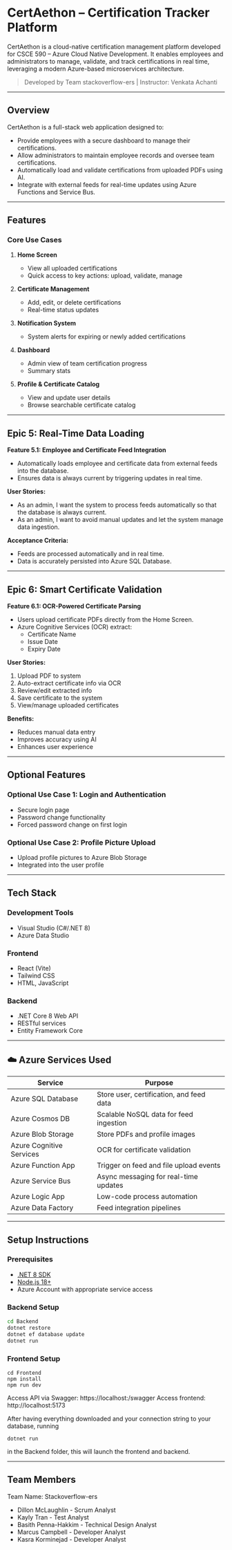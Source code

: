 # CertAethon – Certification Tracker Platform

CertAethon is a cloud-native certification management platform developed for CSCE 590 – Azure Cloud Native Development. It enables employees and administrators to manage, validate, and track certifications in real time, leveraging a modern Azure-based microservices architecture.

> Developed by Team stackoverflow-ers | Instructor: Venkata Achanti

---

## Overview

CertAethon is a full-stack web application designed to:
- Provide employees with a secure dashboard to manage their certifications.
- Allow administrators to maintain employee records and oversee team certifications.
- Automatically load and validate certifications from uploaded PDFs using AI.
- Integrate with external feeds for real-time updates using Azure Functions and Service Bus.

---

## Features

### Core Use Cases

1. **Home Screen**
   - View all uploaded certifications
   - Quick access to key actions: upload, validate, manage

2. **Certificate Management**
   - Add, edit, or delete certifications
   - Real-time status updates

3. **Notification System**
   - System alerts for expiring or newly added certifications

4. **Dashboard**
   - Admin view of team certification progress
   - Summary stats

5. **Profile & Certificate Catalog**
   - View and update user details
   - Browse searchable certificate catalog

---

## Epic 5: Real-Time Data Loading

**Feature 5.1: Employee and Certificate Feed Integration**
- Automatically loads employee and certificate data from external feeds into the database.
- Ensures data is always current by triggering updates in real time.

**User Stories:**
- As an admin, I want the system to process feeds automatically so that the database is always current.
- As an admin, I want to avoid manual updates and let the system manage data ingestion.

**Acceptance Criteria:**
- Feeds are processed automatically and in real time.
- Data is accurately persisted into Azure SQL Database.

---

## Epic 6: Smart Certificate Validation

**Feature 6.1: OCR-Powered Certificate Parsing**
- Users upload certificate PDFs directly from the Home Screen.
- Azure Cognitive Services (OCR) extract:
  - Certificate Name
  - Issue Date
  - Expiry Date

**User Stories:**
1. Upload PDF to system
2. Auto-extract certificate info via OCR
3. Review/edit extracted info
4. Save certificate to the system
5. View/manage uploaded certificates

**Benefits:**
- Reduces manual data entry
- Improves accuracy using AI
- Enhances user experience

---

## Optional Features

### Optional Use Case 1: Login and Authentication
- Secure login page
- Password change functionality
- Forced password change on first login

### Optional Use Case 2: Profile Picture Upload
- Upload profile pictures to Azure Blob Storage
- Integrated into the user profile

---

## Tech Stack

### Development Tools
- Visual Studio (C#/.NET 8)
- Azure Data Studio

### Frontend
- React (Vite)
- Tailwind CSS
- HTML, JavaScript

### Backend
- .NET Core 8 Web API
- RESTful services
- Entity Framework Core

---

## ☁️ Azure Services Used

| Service                  | Purpose                                  |
|--------------------------|-------------------------------------------|
| Azure SQL Database       | Store user, certification, and feed data |
| Azure Cosmos DB          | Scalable NoSQL data for feed ingestion   |
| Azure Blob Storage       | Store PDFs and profile images            |
| Azure Cognitive Services | OCR for certificate validation           |
| Azure Function App       | Trigger on feed and file upload events   |
| Azure Service Bus        | Async messaging for real-time updates    |
| Azure Logic App          | Low-code process automation              |
| Azure Data Factory       | Feed integration pipelines               |

---

## Setup Instructions

### Prerequisites
- [.NET 8 SDK](https://dotnet.microsoft.com/)
- [Node.js 18+](https://nodejs.org/)
- Azure Account with appropriate service access

### Backend Setup
```bash
cd Backend
dotnet restore
dotnet ef database update
dotnet run
```

### Frontend Setup
```
cd Frontend
npm install
npm run dev
```
Access API via Swagger: https://localhost:<port>/swagger
Access frontend: http://localhost:5173

After having everything downloaded and your connection string to your database, running
```
dotnet run
```
in the Backend folder, this will launch the frontend and backend.

---

## Team Members

Team Name: Stackoverflow-ers
- Dillon McLaughlin - Scrum Analyst
- Kayly Tran - Test Analyst
- Basith Penna-Hakkim - Technical Design Analyst
- Marcus Campbell - Developer Analyst
- Kasra Korminejad - Developer Analyst

